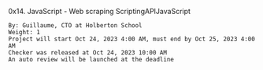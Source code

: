 0x14. JavaScript - Web scraping
ScriptingAPIJavaScript

    By: Guillaume, CTO at Holberton School
    Weight: 1
    Project will start Oct 24, 2023 4:00 AM, must end by Oct 25, 2023 4:00 AM
    Checker was released at Oct 24, 2023 10:00 AM
    An auto review will be launched at the deadline
